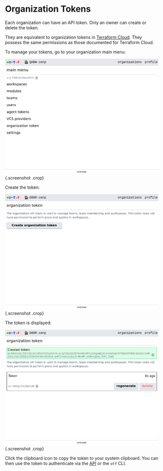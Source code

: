 # Organization Tokens

Each organization can have an API token. Only an owner can create or delete the token.

They are equivalent to organization tokens in [Terraform Cloud](https://developer.hashicorp.com/terraform/cloud-docs/users-teams-organizations/api-tokens#organization-api-tokens). They possess the same permissions as those documented for Terraform Cloud.

To manage your tokens, go to your organization main menu:

![organization main menu](../images/organization_main_menu.png){.screenshot .crop}

Create the token:

![new token](../images/org_token_new.png){.screenshot .crop}

The token is displayed:

![token created](../images/org_token_created.png){.screenshot .crop}

Click the clipboard icon to copy the token to your system clipboard. You can then use the token to authenticate via the [API](https://developer.hashicorp.com/terraform/cloud-docs/api-docs) or the `otf` CLI.
